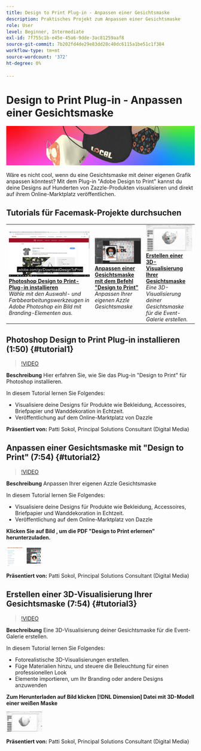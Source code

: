 ```yaml
---
title: Design to Print Plug-in - Anpassen einer Gesichtsmaske
description: Praktisches Projekt zum Anpassen einer Gesichtsmaske
role: User
level: Beginner, Intermediate
exl-id: 7f755c1b-e45e-45a6-9dde-3ac81259aaf8
source-git-commit: 7b202fd4de29e83dd28c40dc6115a1be51c1f384
workflow-type: tm+mt
source-wordcount: '372'
ht-degree: 0%

---
```


# Design to Print Plug-in - Anpassen einer Gesichtsmaske

![Tutorial Hero Image](../assets/faceMaskSplash.jpg)

Wäre es nicht cool, wenn du eine Gesichtsmaske mit deiner eigenen Grafik anpassen könntest? Mit dem Plug-in &quot;Adobe Design to Print&quot; kannst du deine Designs auf Hunderten von Zazzle-Produkten visualisieren und direkt auf ihrem Online-Marktplatz veröffentlichen.

## Tutorials für Facemask-Projekte durchsuchen

<table style="table-layout:fixed">
<tr>
 <td>
   <a href="handsonproject.md#tutorial1">
      <img alt="Photoshop Design to Print-Plug-in installieren" src="../assets/d2p_install_sokol_thumbnail.jpg" />
   </a>
    <div>
   <a href="handsonproject.md#tutorial1"><strong>Photoshop Design to Print-Plug-in installieren</strong></a>
    </div>
    <em>Wähle mit den Auswahl- und Farbbearbeitungswerkzeugen in Adobe Photoshop ein Bild mit Branding-Elementen aus.</em>
    <br>
  </td>
  <td>
    <a href="handsonproject.md#tutorial2">
        <img alt="Anpassen einer Gesichtsmaske mit dem Befehl &quot;Design to Print&quot;" src="../assets/d2p_faceMask_sokol_thumbnail.jpg" />
    </a>
    <div>
    <a href="handsonproject.md#tutorial2"><strong>Anpassen einer Gesichtsmaske mit dem Befehl "Design to Print"</strong></a>
    </div>
    <em>Anpassen Ihrer eigenen Azzle Gesichtsmaske</em>
    <br>
  </td>
  <td>
    <a href="handsonproject.md#tutorial3">
      <img alt="Erstellen einer 3D-Visualisierung Ihrer Gesichtsmaske" src="../assets/DN_faceMaskShare_sokol_thumbnail.jpg" />
   </a>
    <div>
   <a href="handsonproject.md#tutorial3"><strong>Erstellen einer 3D-Visualisierung Ihrer Gesichtsmaske</strong></a>
    </div>
    <em>Eine 3D-Visualisierung deiner Gesichtsmaske für die Event-Galerie erstellen.</em>
    <br>
  </td>
</tr>
</table>

## Photoshop Design to Print Plug-in installieren (1:50) {#tutorial1}

>[!VIDEO](https://video.tv.adobe.com/v/327096?hidetitle=true)

**Beschreibung**
Hier erfahren Sie, wie Sie das Plug-in &quot;Design to Print&quot; für Photoshop installieren.

In diesem Tutorial lernen Sie Folgendes:
* Visualisiere deine Designs für Produkte wie Bekleidung, Accessoires, Briefpapier und Wanddekoration in Echtzeit.
* Veröffentlichung auf dem Online-Marktplatz von Dazzle

**Präsentiert von:**
Patti Sokol, Principal Solutions Consultant (Digital Media)

## Anpassen einer Gesichtsmaske mit &quot;Design to Print&quot; (7:54) {#tutorial2}

>[!VIDEO](https://video.tv.adobe.com/v/327097?hidetitle=true)

**Beschreibung**
Anpassen Ihrer eigenen Azzle Gesichtsmaske

In diesem Tutorial lernen Sie Folgendes:
* Visualisiere deine Designs für Produkte wie Bekleidung, Accessoires, Briefpapier und Wanddekoration in Echtzeit.
* Veröffentlichung auf dem Online-Marktplatz von Dazzle

**Klicken Sie auf Bild , um die PDF &quot;Design to Print erlernen&quot; herunterzuladen.**

[![Design to Print lernen](../assets/LearnDesigntoPrint_96.png)](../assets/LearnDesigntoPrint.pdf)

**Präsentiert von:**
Patti Sokol, Principal Solutions Consultant (Digital Media)

## Erstellen einer 3D-Visualisierung Ihrer Gesichtsmaske (7:54) {#tutorial3}

>[!VIDEO](https://video.tv.adobe.com/v/327098?hidetitle=true)

**Beschreibung**
Eine 3D-Visualisierung deiner Gesichtsmaske für die Event-Galerie erstellen.

In diesem Tutorial lernen Sie Folgendes:
* Fotorealistische 3D-Visualisierungen erstellen.
* Füge Materialien hinzu, und steuere die Beleuchtung für einen professionellen Look
* Elemente importieren, um Ihr Branding oder andere Designs anzuwenden

**Zum Herunterladen auf Bild klicken [!DNL Dimension] Datei mit 3D-Modell einer weißen Maske**

[![Vergleichsbild](../assets/whitemask_96.png)](https://stock.adobe.com/search/3d-assets?load_type=search&amp;native_visual_search=&amp;similar_content_id=&amp;is_recent_search=&amp;search_type=usertyped&amp;k=face+mask&amp;asset_id=324075591)

**Präsentiert von:**
Patti Sokol, Principal Solutions Consultant (Digital Media)
